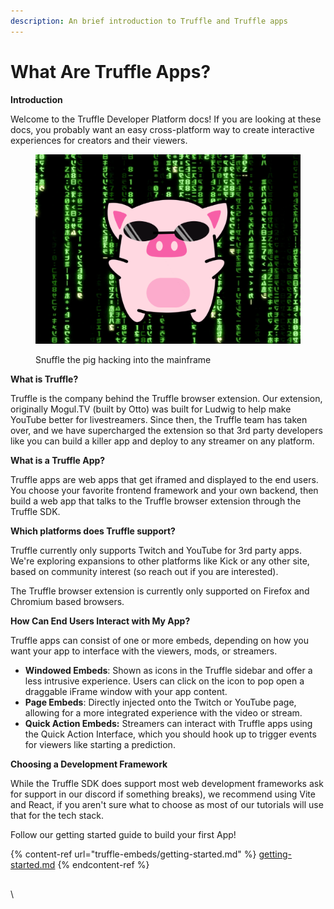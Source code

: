 ```yaml
---
description: An brief introduction to Truffle and Truffle apps
---
```


# What Are Truffle Apps?

**Introduction**

Welcome to the Truffle Developer Platform docs! If you are looking at these docs, you probably want an easy cross-platform way to create interactive experiences for creators and their viewers.

<figure><img src=".gitbook/assets/image (3).png" alt=""><figcaption><p>Snuffle the pig hacking into the mainframe</p></figcaption></figure>

**What is Truffle?**

Truffle is the company behind the Truffle browser extension. Our extension, originally Mogul.TV (built by Otto) was built for Ludwig to help make YouTube better for livestreamers. Since then, the Truffle team has taken over, and we have supercharged the extension so that 3rd party developers like you can build a killer app and deploy to any streamer on any platform.

**What is a Truffle App?**

Truffle apps are web apps that get iframed and displayed to the end users. You choose your favorite frontend framework and your own backend, then build a web app that talks to the Truffle browser extension through the Truffle SDK.&#x20;

**Which platforms does Truffle support?**

Truffle currently only supports Twitch and YouTube for 3rd party apps. We're exploring expansions to other platforms like Kick or any other site, based on community interest (so reach out if you are interested).

The Truffle browser extension is currently only supported on Firefox and Chromium based browsers.

**How Can End Users Interact with My App?**

Truffle apps can consist of one or more embeds, depending on how you want your app to interface with the viewers, mods, or streamers.

* **Windowed Embeds**: Shown as icons in the Truffle sidebar and offer a less intrusive experience. Users can click on the icon to pop open a draggable iFrame window with your app content.
* **Page Embeds**: Directly injected onto the Twitch or YouTube page, allowing for a more integrated experience with the video or stream.
* **Quick Action Embeds:** Streamers can interact with Truffle apps using the Quick Action Interface, which you should hook up to trigger events for viewers like starting a prediction.

**Choosing a Development Framework**

While the Truffle SDK does support most web development frameworks ask for support in our discord if something breaks), we recommend using Vite and React, if you aren't sure what to choose as most of our tutorials will use that for the tech stack.



Follow our getting started guide to build your first App!

{% content-ref url="truffle-embeds/getting-started.md" %}
[getting-started.md](truffle-embeds/getting-started.md)
{% endcontent-ref %}

##







\
